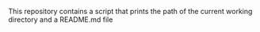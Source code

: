 This repository contains a script that prints the path of the current working directory and a README.md file
